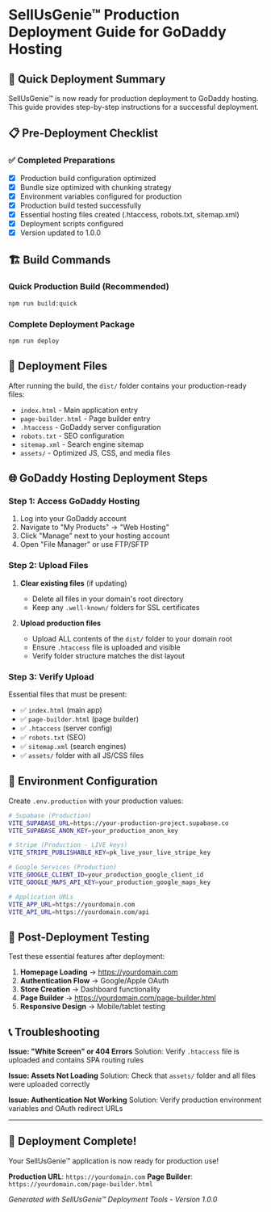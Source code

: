 # SellUsGenie™ Production Deployment Guide for GoDaddy Hosting

## 🚀 Quick Deployment Summary

SellUsGenie™ is now ready for production deployment to GoDaddy hosting. This guide provides step-by-step instructions for a successful deployment.

## 📋 Pre-Deployment Checklist

### ✅ **Completed Preparations**
- [x] Production build configuration optimized
- [x] Bundle size optimized with chunking strategy  
- [x] Environment variables configured for production
- [x] Production build tested successfully
- [x] Essential hosting files created (.htaccess, robots.txt, sitemap.xml)
- [x] Deployment scripts configured
- [x] Version updated to 1.0.0

## 🏗️ Build Commands

### **Quick Production Build (Recommended)**
```bash
npm run build:quick
```

### **Complete Deployment Package**
```bash
npm run deploy
```

## 📁 Deployment Files

After running the build, the `dist/` folder contains your production-ready files:

- `index.html` - Main application entry
- `page-builder.html` - Page builder entry  
- `.htaccess` - GoDaddy server configuration
- `robots.txt` - SEO configuration
- `sitemap.xml` - Search engine sitemap
- `assets/` - Optimized JS, CSS, and media files

## 🌐 GoDaddy Hosting Deployment Steps

### **Step 1: Access GoDaddy Hosting**
1. Log into your GoDaddy account
2. Navigate to "My Products" → "Web Hosting"
3. Click "Manage" next to your hosting account
4. Open "File Manager" or use FTP/SFTP

### **Step 2: Upload Files**
1. **Clear existing files** (if updating)
   - Delete all files in your domain's root directory
   - Keep any `.well-known/` folders for SSL certificates

2. **Upload production files**
   - Upload ALL contents of the `dist/` folder to your domain root
   - Ensure `.htaccess` file is uploaded and visible
   - Verify folder structure matches the dist layout

### **Step 3: Verify Upload**
Essential files that must be present:
- ✅ `index.html` (main app)
- ✅ `page-builder.html` (page builder)
- ✅ `.htaccess` (server config)
- ✅ `robots.txt` (SEO)
- ✅ `sitemap.xml` (search engines)
- ✅ `assets/` folder with all JS/CSS files

## 🔧 Environment Configuration

Create `.env.production` with your production values:

```bash
# Supabase (Production)
VITE_SUPABASE_URL=https://your-production-project.supabase.co
VITE_SUPABASE_ANON_KEY=your_production_anon_key

# Stripe (Production - LIVE keys)
VITE_STRIPE_PUBLISHABLE_KEY=pk_live_your_live_stripe_key

# Google Services (Production)
VITE_GOOGLE_CLIENT_ID=your_production_google_client_id
VITE_GOOGLE_MAPS_API_KEY=your_production_google_maps_key

# Application URLs
VITE_APP_URL=https://yourdomain.com
VITE_API_URL=https://yourdomain.com/api
```

## 🧪 Post-Deployment Testing

Test these essential features after deployment:
1. **Homepage Loading** → https://yourdomain.com
2. **Authentication Flow** → Google/Apple OAuth
3. **Store Creation** → Dashboard functionality
4. **Page Builder** → https://yourdomain.com/page-builder.html
5. **Responsive Design** → Mobile/tablet testing

## 📞 Troubleshooting

**Issue: "White Screen" or 404 Errors**
Solution: Verify `.htaccess` file is uploaded and contains SPA routing rules

**Issue: Assets Not Loading**
Solution: Check that `assets/` folder and all files were uploaded correctly

**Issue: Authentication Not Working**
Solution: Verify production environment variables and OAuth redirect URLs

---

## 🎉 Deployment Complete!

Your SellUsGenie™ application is now ready for production use!

**Production URL**: `https://yourdomain.com`
**Page Builder**: `https://yourdomain.com/page-builder.html`

*Generated with SellUsGenie™ Deployment Tools - Version 1.0.0*